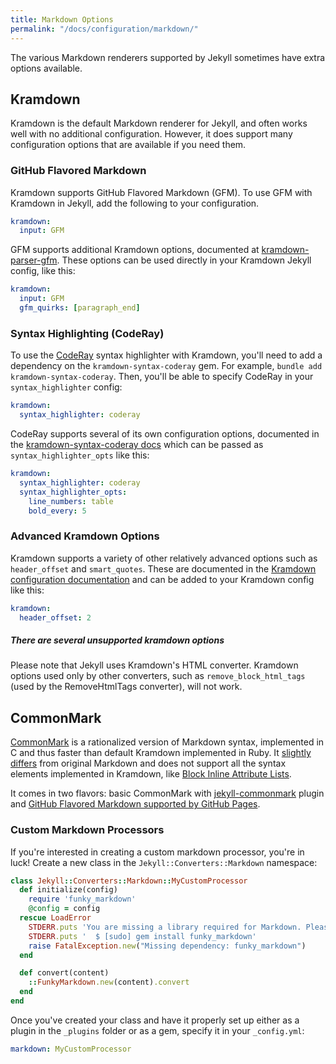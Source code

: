 ```yaml
---
title: Markdown Options
permalink: "/docs/configuration/markdown/"
---
```

The various Markdown renderers supported by Jekyll sometimes have extra options
available.

## Kramdown

Kramdown is the default Markdown renderer for Jekyll, and often works well with no additional configuration. However, it does support many configuration options that are available if you need them.

### GitHub Flavored Markdown

Kramdown supports GitHub Flavored Markdown (GFM). To use GFM with Kramdown in Jekyll, add the following to your configuration.

```yaml
kramdown:
  input: GFM
```

GFM supports additional Kramdown options, documented at [kramdown-parser-gfm](https://github.com/kramdown/parser-gfm). These options can be used directly in your Kramdown Jekyll config, like this:

```yaml
kramdown:
  input: GFM
  gfm_quirks: [paragraph_end]
```

### Syntax Highlighting (CodeRay)

To use the [CodeRay](http://coderay.rubychan.de/) syntax highlighter with Kramdown, you'll need to add a dependency on the `kramdown-syntax-coderay` gem. For example, `bundle add kramdown-syntax-coderay`. Then, you'll be able to specify CodeRay in your `syntax_highlighter` config:

```yaml
kramdown:
  syntax_highlighter: coderay
```

CodeRay supports several of its own configuration options, documented in the [kramdown-syntax-coderay docs](https://github.com/kramdown/syntax-coderay) which can be passed as `syntax_highlighter_opts` like this:

```yaml
kramdown:
  syntax_highlighter: coderay
  syntax_highlighter_opts:
    line_numbers: table
    bold_every: 5
```

### Advanced Kramdown Options

Kramdown supports a variety of other relatively advanced options such as `header_offset` and `smart_quotes`. These are documented in the [Kramdown configuration documentation](https://kramdown.gettalong.org/options.html) and can be added to your Kramdown config like this:

```yaml
kramdown:
  header_offset: 2
```

<div class="note warning">
  <h5>There are several unsupported kramdown options</h5>
  <p>
    Please note that Jekyll uses Kramdown's HTML converter. Kramdown options used only by other converters, such as <code>remove_block_html_tags</code> (used by the RemoveHtmlTags converter), will not work.
  </p>
</div>

## CommonMark

[CommonMark](https://commonmark.org/) is a rationalized version of Markdown syntax, implemented in C and thus faster than default Kramdown implemented in Ruby. It [slightly differs](https://github.com/commonmark/CommonMark#differences-from-original-markdown) from original Markdown and does not support all the syntax elements implemented in Kramdown, like [Block Inline Attribute Lists](https://kramdown.gettalong.org/syntax.html#block-ials).

It comes in two flavors: basic CommonMark with [jekyll-commonmark](https://github.com/jekyll/jekyll-commonmark) plugin and [GitHub Flavored Markdown supported by GitHub Pages](https://github.com/github/jekyll-commonmark-ghpages).

### Custom Markdown Processors

If you're interested in creating a custom markdown processor, you're in luck! Create a new class in the `Jekyll::Converters::Markdown` namespace:

```ruby
class Jekyll::Converters::Markdown::MyCustomProcessor
  def initialize(config)
    require 'funky_markdown'
    @config = config
  rescue LoadError
    STDERR.puts 'You are missing a library required for Markdown. Please run:'
    STDERR.puts '  $ [sudo] gem install funky_markdown'
    raise FatalException.new("Missing dependency: funky_markdown")
  end

  def convert(content)
    ::FunkyMarkdown.new(content).convert
  end
end
```

Once you've created your class and have it properly set up either as a plugin
in the `_plugins` folder or as a gem, specify it in your `_config.yml`:

```yaml
markdown: MyCustomProcessor
```
